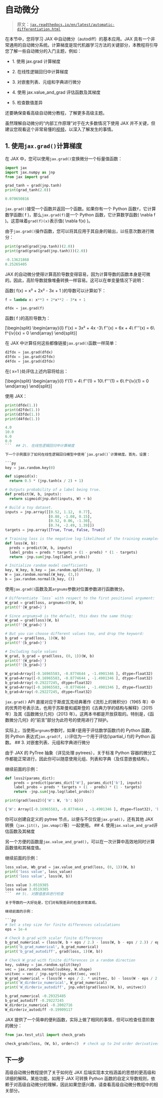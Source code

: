 # 自动微分

> 原文：[`jax.readthedocs.io/en/latest/automatic-differentiation.html`](https://jax.readthedocs.io/en/latest/automatic-differentiation.html)

在本节中，您将学习 JAX 中自动微分（autodiff）的基本应用。JAX 具有一个非常通用的自动微分系统。计算梯度是现代机器学习方法的关键部分，本教程将引导您了解一些自动微分的入门主题，例如：

+   1\. 使用 jax.grad 计算梯度

+   2\. 在线性逻辑回归中计算梯度

+   3\. 对嵌套列表、元组和字典进行微分

+   4\. 使用 jax.value_and_grad 评估函数及其梯度

+   5\. 检查数值差异

还要确保查看高级自动微分教程，了解更多高级主题。

虽然理解自动微分的“内部工作原理”对于在大多数情况下使用 JAX 并不关键，但建议您观看这个非常易懂的[视频](https://www.youtube.com/watch?v=wG_nF1awSSY)，以深入了解发生的事情。

## 1\. 使用`jax.grad()`计算梯度

在 JAX 中，您可以使用`jax.grad()`变换微分一个标量值函数：

```py
import jax
import jax.numpy as jnp
from jax import grad

grad_tanh = grad(jnp.tanh)
print(grad_tanh(2.0)) 
```

```py
0.070650816 
```

`jax.grad()`接受一个函数并返回一个函数。如果你有一个 Python 函数`f`，它计算数学函数\( f \)，那么`jax.grad(f)`是一个 Python 函数，它计算数学函数\( \nabla f \)。这意味着`grad(f)(x)`表示值\( \nabla f(x) \)。

由于`jax.grad()`操作函数，您可以将其应用于其自身的输出，以任意次数进行微分：

```py
print(grad(grad(jnp.tanh))(2.0))
print(grad(grad(grad(jnp.tanh)))(2.0)) 
```

```py
-0.13621868
0.25265405 
```

JAX 的自动微分使得计算高阶导数变得容易，因为计算导数的函数本身是可微的。因此，高阶导数就像堆叠转换一样容易。这可以在单变量情况下说明：

函数\( f(x) = x³ + 2x² - 3x + 1 \)的导数可以计算如下：

```py
f = lambda x: x**3 + 2*x**2 - 3*x + 1

dfdx = jax.grad(f) 
```

函数\( f \)的高阶导数为：

\[\begin{split} \begin{array}{l} f'(x) = 3x² + 4x -3\\ f''(x) = 6x + 4\\ f'''(x) = 6\\ f^{iv}(x) = 0 \end{array} \end{split}\]

在 JAX 中计算任何这些都像链接`jax.grad()`函数一样简单：

```py
d2fdx = jax.grad(dfdx)
d3fdx = jax.grad(d2fdx)
d4fdx = jax.grad(d3fdx) 
```

在\( x=1 \)处评估上述内容将给出：

\[\begin{split} \begin{array}{l} f'(1) = 4\\ f''(1) = 10\\ f'''(1) = 6\\ f^{iv}(1) = 0 \end{array} \end{split}\]

使用 JAX：

```py
print(dfdx(1.))
print(d2fdx(1.))
print(d3fdx(1.))
print(d4fdx(1.)) 
```

```py
4.0
10.0
6.0
0.0 
```  ## 2\. 在线性逻辑回归中计算梯度

下一个示例展示了如何在线性逻辑回归模型中使用`jax.grad()`计算梯度。首先，设置：

```py
key = jax.random.key(0)

def sigmoid(x):
  return 0.5 * (jnp.tanh(x / 2) + 1)

# Outputs probability of a label being true.
def predict(W, b, inputs):
  return sigmoid(jnp.dot(inputs, W) + b)

# Build a toy dataset.
inputs = jnp.array([[0.52, 1.12,  0.77],
                    [0.88, -1.08, 0.15],
                    [0.52, 0.06, -1.30],
                    [0.74, -2.49, 1.39]])
targets = jnp.array([True, True, False, True])

# Training loss is the negative log-likelihood of the training examples.
def loss(W, b):
  preds = predict(W, b, inputs)
  label_probs = preds * targets + (1 - preds) * (1 - targets)
  return -jnp.sum(jnp.log(label_probs))

# Initialize random model coefficients
key, W_key, b_key = jax.random.split(key, 3)
W = jax.random.normal(W_key, (3,))
b = jax.random.normal(b_key, ()) 
```

使用`jax.grad()`函数及其`argnums`参数对位置参数进行函数微分。

```py
# Differentiate `loss` with respect to the first positional argument:
W_grad = grad(loss, argnums=0)(W, b)
print(f'{W_grad=}')

# Since argnums=0 is the default, this does the same thing:
W_grad = grad(loss)(W, b)
print(f'{W_grad=}')

# But you can choose different values too, and drop the keyword:
b_grad = grad(loss, 1)(W, b)
print(f'{b_grad=}')

# Including tuple values
W_grad, b_grad = grad(loss, (0, 1))(W, b)
print(f'{W_grad=}')
print(f'{b_grad=}') 
```

```py
W_grad=Array([-0.16965583, -0.8774644 , -1.4901346 ], dtype=float32)
W_grad=Array([-0.16965583, -0.8774644 , -1.4901346 ], dtype=float32)
b_grad=Array(-0.29227245, dtype=float32)
W_grad=Array([-0.16965583, -0.8774644 , -1.4901346 ], dtype=float32)
b_grad=Array(-0.29227245, dtype=float32) 
```

`jax.grad()` API 直接对应于斯皮瓦克经典著作《流形上的微积分》（1965 年）中的优秀符号表示法，也用于苏斯曼和威斯登的《古典力学的结构与解释》（2015 年）及其《函数微分几何》（2013 年）。这两本书都是开放获取的。特别是，《函数微分几何》的“前言”部分为此符号的使用进行了辩护。

实际上，当使用`argnums`参数时，如果`f`是用于评估数学函数\(f\)的 Python 函数，则 Python 表达式`jax.grad(f, i)`评估为一个用于评估\(\partial_i f\)的 Python 函数。  ## 3\. 对嵌套列表、元组和字典进行微分

由于 JAX 的 PyTree 抽象（详见处理 pytrees），关于标准 Python 容器的微分工作都能正常进行，因此你可以随意使用元组、列表和字典（及任意嵌套结构）。

继续前面的示例：

```py
def loss2(params_dict):
    preds = predict(params_dict['W'], params_dict['b'], inputs)
    label_probs = preds * targets + (1 - preds) * (1 - targets)
    return -jnp.sum(jnp.log(label_probs))

print(grad(loss2)({'W': W, 'b': b})) 
```

```py
{'W': Array([-0.16965583, -0.8774644 , -1.4901346 ], dtype=float32), 'b': Array(-0.29227245, dtype=float32)} 
```

你可以创建自定义的 pytree 节点，以便与不仅仅是`jax.grad()`，还有其他 JAX 转换（`jax.jit()`，`jax.vmap()`等）一起使用。  ## 4\. 使用`jax.value_and_grad`评估函数及其梯度

另一个方便的函数是`jax.value_and_grad()`，可以在一次计算中高效地同时计算函数值和其梯度值。

继续前面的示例：

```py
loss_value, Wb_grad = jax.value_and_grad(loss, (0, 1))(W, b)
print('loss value', loss_value)
print('loss value', loss(W, b)) 
```

```py
loss value 3.0519385
loss value 3.0519385 
```  ## 5\. 对数值差异进行检查

关于导数的一大好处是，它们对有限差异的检查非常直观。

继续前面的示例：

```py
# Set a step size for finite differences calculations
eps = 1e-4

# Check b_grad with scalar finite differences
b_grad_numerical = (loss(W, b + eps / 2.) - loss(W, b - eps / 2.)) / eps
print('b_grad_numerical', b_grad_numerical)
print('b_grad_autodiff', grad(loss, 1)(W, b))

# Check W_grad with finite differences in a random direction
key, subkey = jax.random.split(key)
vec = jax.random.normal(subkey, W.shape)
unitvec = vec / jnp.sqrt(jnp.vdot(vec, vec))
W_grad_numerical = (loss(W + eps / 2. * unitvec, b) - loss(W - eps / 2. * unitvec, b)) / eps
print('W_dirderiv_numerical', W_grad_numerical)
print('W_dirderiv_autodiff', jnp.vdot(grad(loss)(W, b), unitvec)) 
```

```py
b_grad_numerical -0.29325485
b_grad_autodiff -0.29227245
W_dirderiv_numerical -0.2002716
W_dirderiv_autodiff -0.19909117 
```

JAX 提供了一个简单的便利函数，实际上做了相同的事情，但可以检查任意阶数的微分：

```py
from jax.test_util import check_grads

check_grads(loss, (W, b), order=2)  # check up to 2nd order derivatives 
```

## 下一步

高级自动微分教程提供了关于如何在 JAX 后端实现本文档涵盖的思想的更高级和详细的解释。某些功能，如用于 JAX 可转换 Python 函数的自定义导数规则，依赖于对高级自动微分的理解，因此如果您感兴趣，请查看高级自动微分教程中的相关部分。
